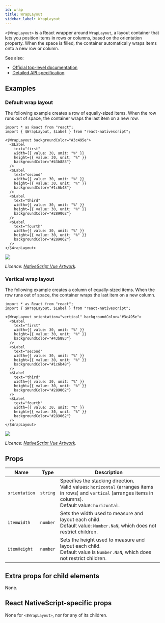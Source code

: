 ```yaml
---
id: wrap
title: WrapLayout
sidebar_label: WrapLayout
---
```

<!-- contributors: [shirakaba, rigor789, ikoevska] -->

`<$WrapLayout>` is a React wrapper around `WrapLayout`, a layout container that lets you position items in rows or columns, based on the orientation property. When the space is filled, the container automatically wraps items onto a new row or column.

See also:

* [Official top-level documentation](https://docs.nativescript.org/ui/layouts/layout-containers#wraplayout)
* [Detailed API specification](https://docs.nativescript.org/api-reference/modules/_ui_layouts_wrap_layout_)

## Examples

### Default wrap layout

The following example creates a row of equally-sized items. When the row runs out of space, the container wraps the last item on a new row.

```tsx
import * as React from "react";
import { $WrapLayout, $Label } from "react-nativescript";

<$WrapLayout backgroundColor="#3c495e">
  <$Label
    text="first"
    width={{ value: 30, unit: "%" }}
    height={{ value: 30, unit: "%" }}
    backgroundColor="#43b883"}
  />
  <$Label
    text="second"
    width={{ value: 30, unit: "%" }}
    height={{ value: 30, unit: "%" }}
    backgroundColor="#1c6b48"}
  />
  <$Label
    text="third"
    width={{ value: 30, unit: "%" }}
    height={{ value: 30, unit: "%" }}
    backgroundColor="#289062"}
  />
  <$Label
    text="fourth"
    width={{ value: 30, unit: "%" }}
    height={{ value: 30, unit: "%" }}
    backgroundColor="#289062"}
  />
</$WrapLayout>
```

<img class="md:w-1/2 lg:w-1/3" src="https://art.nativescript-vue.org/layouts/wrap_layout_horizontal.svg" />

*Licence: [NativeScript Vue Artwork](/docs/licences/licences#Nativescript_Vue_Artwork).*

### Vertical wrap layout

The following example creates a column of equally-sized items. When the row runs out of space, the container wraps the last item on a new column.

```tsx
import * as React from "react";
import { $WrapLayout, $Label } from "react-nativescript";

<$WrapLayout orientation="vertical" backgroundColor="#3c495e">
  <$Label
    text="first"
    width={{ value: 30, unit: "%" }}
    height={{ value: 30, unit: "%" }}
    backgroundColor="#43b883"}
  />
  <$Label
    text="second"
    width={{ value: 30, unit: "%" }}
    height={{ value: 30, unit: "%" }}
    backgroundColor="#1c6b48"}
  />
  <$Label
    text="third"
    width={{ value: 30, unit: "%" }}
    height={{ value: 30, unit: "%" }}
    backgroundColor="#289062"}
  />
  <$Label
    text="fourth"
    width={{ value: 30, unit: "%" }}
    height={{ value: 30, unit: "%" }}
    backgroundColor="#289062"}
  />
</$WrapLayout>
```

<img class="md:w-1/2 lg:w-1/3" src="https://art.nativescript-vue.org/layouts/wrap_layout_vertical.svg" />

*Licence: [NativeScript Vue Artwork](/docs/licences/licences#Nativescript_Vue_Artwork).*

## Props

| Name | Type | Description |
|------|------|-------------|
`orientation` | `string` | Specifies the stacking direction.<br/>Valid values: `horizontal` (arranges items in rows) and `vertical` (arranges items in columns).<br/>Default value: `horizontal`.
`itemWidth` | `number` | Sets the width used to measure and layout each child.<br/>Default value: `Number.NaN`, which does not restrict children.
`itemHeight` | `number` | Sets the height used to measure and layout each child.<br/>Default value is `Number.NaN`, which does not restrict children.

## Extra props for child elements

None.

## React NativeScript-specific props

None for `<$WrapLayout>`, nor for any of its children.